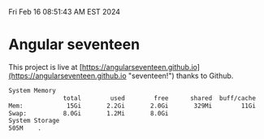 Fri Feb 16 08:51:43 AM EST 2024

# Angular seventeen


This project is live at [https://angularseventeen.github.io](https://angularseventeen.github.io "seventeen!") thanks to Github.

```bash
System Memory
               total        used        free      shared  buff/cache   available
Mem:            15Gi       2.2Gi       2.0Gi       329Mi        11Gi        13Gi
Swap:          8.0Gi       1.2Mi       8.0Gi
System Storage
505M	.
